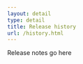 ```yaml
---
layout: detail
type: detail
title: Release history
url: /history.html
---
```


Release notes go here
